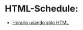 # HTML-Schedule:

- [Horario usando sólo HTML](https://jkutkut.github.io/HTML-Schedule/HTML_Only/index.html)